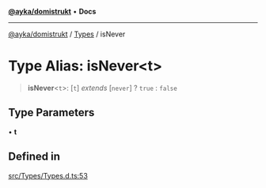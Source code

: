 [**@ayka/domistrukt**](../../../README.md) • **Docs**

***

[@ayka/domistrukt](../../../globals.md) / [Types](../README.md) / isNever

# Type Alias: isNever\<t\>

> **isNever**\<`t`\>: [`t`] *extends* [`never`] ? `true` : `false`

## Type Parameters

• **t**

## Defined in

[src/Types/Types.d.ts:53](https://github.com/AndreyMork/domistrukt/blob/afa9cf17027abfba6baa33ec45e8c09e6e425aa7/src/Types/Types.d.ts#L53)
